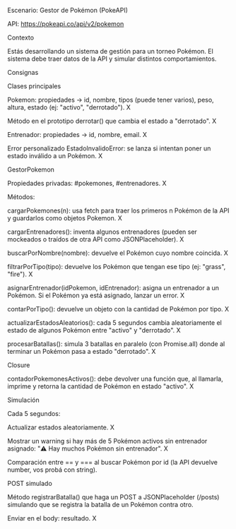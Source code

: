 Escenario: Gestor de Pokémon (PokeAPI)

API: https://pokeapi.co/api/v2/pokemon

Contexto

Estás desarrollando un sistema de gestión para un torneo Pokémon. El sistema debe traer datos de la API y simular distintos comportamientos.

Consignas

Clases principales

Pokemon: propiedades → id, nombre, tipos (puede tener varios), peso, altura, estado (ej: "activo", "derrotado"). X

Método en el prototipo derrotar() que cambia el estado a "derrotado". X 

Entrenador: propiedades → id, nombre, email. X

Error personalizado EstadoInvalidoError: se lanza si intentan poner un estado inválido a un Pokémon. X

GestorPokemon

Propiedades privadas: #pokemones, #entrenadores. X

Métodos:

cargarPokemones(n): usa fetch para traer los primeros n Pokémon de la API y guardarlos como objetos Pokemon. X

cargarEntrenadores(): inventa algunos entrenadores (pueden ser mockeados o traídos de otra API como JSONPlaceholder). X

buscarPorNombre(nombre): devuelve el Pokémon cuyo nombre coincida. X

filtrarPorTipo(tipo): devuelve los Pokémon que tengan ese tipo (ej: "grass", "fire"). X

asignarEntrenador(idPokemon, idEntrenador): asigna un entrenador a un Pokémon. 
Si el Pokémon ya está asignado, lanzar un error. X

contarPorTipo(): devuelve un objeto con la cantidad de Pokémon por tipo. X

actualizarEstadosAleatorios(): cada 5 segundos cambia aleatoriamente el estado de algunos Pokémon entre "activo" y "derrotado". X

procesarBatallas(): simula 3 batallas en paralelo (con Promise.all) donde al terminar un Pokémon pasa a estado "derrotado". X

Closure

contadorPokemonesActivos(): debe devolver una función que, al llamarla, imprime y retorna la cantidad de Pokémon en estado "activo". X

Simulación

Cada 5 segundos:

Actualizar estados aleatoriamente. X

Mostrar un warning si hay más de 5 Pokémon activos sin entrenador asignado:
"⚠️ Hay muchos Pokémon sin entrenador". X

Comparación entre == y === al buscar Pokémon por id (la API devuelve number, vos probá con string).

POST simulado

Método registrarBatalla() que haga un POST a JSONPlaceholder (/posts) simulando que se registra la batalla de un Pokémon contra otro.

Enviar en el body: resultado. X